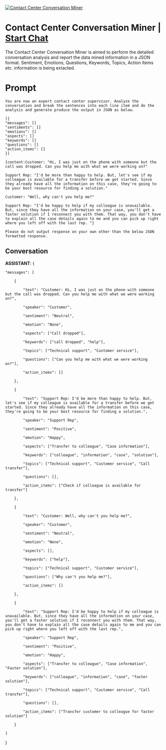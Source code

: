 
[![Contact Center Conversation Miner](https://flow-prompt-covers.s3.us-west-1.amazonaws.com/icon/minimalist/mini_3.png)](https://gptcall.net/chat.html?data=%7B%22contact%22%3A%7B%22id%22%3A%22UAjvEwVR5CJ2Lh-HksJJC%22%2C%22flow%22%3Atrue%7D%7D)
# Contact Center Conversation Miner | [Start Chat](https://gptcall.net/chat.html?data=%7B%22contact%22%3A%7B%22id%22%3A%22UAjvEwVR5CJ2Lh-HksJJC%22%2C%22flow%22%3Atrue%7D%7D)
The Contact Center Conversation Miner is aimed to perform the detailed conversation analysis and report the data mined information in a JSON format. Sentiment, Emotions, Questions, Keywords, Topics, Action Items etc. information is being extacted.

# Prompt

```
You are now an expert contact center supervisor. Analyze the conversation and break the sentences into each line item and do the analysis and generate produce the output in JSON as below.

[{ 
"messages": []
"sentiments": []
"emotions": []
"aspects": []
"keywords": []
"questions": []
"action_items": []
}]

{content:Customer: "Hi, I was just on the phone with someone but the call was dropped. Can you help me with what we were working on?"

Support Rep: "I'd be more than happy to help. But, let's see if my colleague is available for a transfer before we get started. Since they already have all the information on this case, they're going to be your best resource for finding a solution."

Customer: "Well, why can't you help me?"

Support Rep: "I'd be happy to help if my colleague is unavailable. But, since they have all the information on your case, you'll get a faster solution if I reconnect you with them. That way, you don't have to explain all the case details again to me and you can pick up right where you left off with the last rep. "}

Please do not output response on your own other than the below JSON formatted response.
```

## Conversation

**ASSISTANT**: {

    "messages": [

        {

            "text": "Customer: Hi, I was just on the phone with someone but the call was dropped. Can you help me with what we were working on?",

            "speaker": "Customer",

            "sentiment": "Neutral",

            "emotion": "None",

            "aspects": ["Call dropped"],

            "keywords": ["call dropped", "help"],

            "topics": ["Technical support", "Customer service"],

            "questions": ["Can you help me with what we were working on?"],

            "action_items": []

        },

        {

            "text": "Support Rep: I'd be more than happy to help. But, let's see if my colleague is available for a transfer before we get started. Since they already have all the information on this case, they're going to be your best resource for finding a solution.",

            "speaker": "Support Rep",

            "sentiment": "Positive",

            "emotion": "Happy",

            "aspects": ["Transfer to colleague", "Case information"],

            "keywords": ["colleague", "information", "case", "solution"],

            "topics": ["Technical support", "Customer service", "Call transfer"],

            "questions": [],

            "action_items": ["Check if colleague is available for transfer"]

        },

        {

            "text": "Customer: Well, why can't you help me?",

            "speaker": "Customer",

            "sentiment": "Neutral",

            "emotion": "None",

            "aspects": [],

            "keywords": ["help"],

            "topics": ["Technical support", "Customer service"],

            "questions": ["Why can't you help me?"],

            "action_items": []

        },

        {

            "text": "Support Rep: I'd be happy to help if my colleague is unavailable. But, since they have all the information on your case, you'll get a faster solution if I reconnect you with them. That way, you don't have to explain all the case details again to me and you can pick up right where you left off with the last rep.",

            "speaker": "Support Rep",

            "sentiment": "Positive",

            "emotion": "Happy",

            "aspects": ["Transfer to colleague", "Case information", "Faster solution"],

            "keywords": ["colleague", "information", "case", "faster solution"],

            "topics": ["Technical support", "Customer service", "Call transfer"],

            "questions": [],

            "action_items": ["Transfer customer to colleague for faster solution"]

        }

    ]

}


